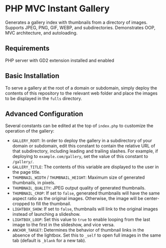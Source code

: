# PHP MVC Instant Gallery

Generates a gallery index with thumbnails from a directory of images. Supports JPEG, PNG, GIF, WEBP, and subdirectories. Demonstrates OOP, MVC architecture, and autoloading.

## Requirements

PHP server with GD2 extension installed and enabled

## Basic Installation

To serve a gallery at the root of a domain or subdomain, simply deploy the contents of this repository to the relevant web folder and place the images to be displayed in the `fulls` directory.

## Advanced Configuration

Several constants can be edited at the top of `index.php` to customize the operation of the gallery:

* `GALLERY_ROOT`: In order to deploy the gallery in a subdirectory of your domain or subdomain, edit this constant to contain the relative URL of that subdirectory, including leading and trailing slashes. For example, if deploying to `example.com/gallery`, set the value of this constant to `/gallery/`.
* `GALLERY_TITLE`: The contents of this variable are displayed to the user in the page title.
* `THUMBNAIL_WIDTH` / `THUMBNAIL_HEIGHT`: Maximum size of generated thumbnails, in pixels.
* `THUMBNAIL_QUALITY`: JPEG output quality of generated thumbnails.
* `THUMBNAIL_CROP`: If set to `false`, generated thumbnails will have the same aspect ratio as the original images. Otherwise, the image will be center-cropped to fill the thumbnail.
* `LIGHTBOX_SHOW`: If set to `false`, thumbnails will link to the original images instead of launching a slideshow.
* `LIGHTBOX_LOOP`: Set this value to `true` to enable looping from the last image to the first in the slideshow, and vice versa.
* `ANCHOR_TARGET`: Determines the behavior of thumbnail links in the absence of the lightbox. Set this to `_self` to open full images in the same tab (default is `_blank` for a new tab).